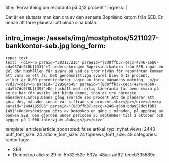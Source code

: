 title: 'Förväntning om reporänta på 0,12 procent  '
ingress: |
  <p><span class="TextRun SCXW27908656"><span class="NormalTextRun SCXW27908656">Det är en slutsats man kan dra av den senaste Boprisindikatorn från SEB. En annan att </span><span class="TextRun SCXW27908656"><span class="NormalTextRun SCXW27908656">färre </span><span class="TextRun SCXW27908656"><span class="NormalTextRun SCXW27908656">planerar </span><span class="TextRun SCXW27908656"><span class="NormalTextRun SCXW27908656">att binda sina bolån</span></span><span class="TextRun SCXW27908656"><span class="NormalTextRun SCXW27908656">.</span></span> </span></span></span>
  </p>
  
intro_image: /assets/img/mostphotos/5211027-bankkontor-seb.jpg
long_form:
  -
    type: text
    text: '<div><p paraid="283127216" paraeid="{8d0ffb37-cecc-4246-a6b0-cda957dc9f8b}{33}">I undersökningen Boprisindikatorn från SEB ingår en del där hushållen får svara på vad de tror nivån för reporäntan kommer att vara om ett år. Det genomsnittliga svaret blev 0,12 procent, vilket är 0,09 procentenheter lägre än förra månadens mätning.  </p></div><div><p paraid="329564545" paraeid="{8d0ffb37-cecc-4246-a6b0-cda957dc9f8b}{39}">De hushåll med rörlig låneränta får även svara på om de har för avsikt att binda denna, inom de tre närmaste månaderna.&nbsp;Denna gång svarade sex procent att de planerar att göra det, månaden innan var siffran sju procent.<br></p></div><div><p paraid="1404195586" paraeid="{8d0ffb37-cecc-4246-a6b0-cda957dc9f8b}{49}">Undersökningen görs av Demoskop en gång i månaden, på uppdrag av banken SEB. Den gjordes under perioden 25 september till 2 oktober och bygger på 1 000 intervjuer.&nbsp;</p></div>'
template: articles/article
sponsored: false
artikel_typ: nyhet
views: 2443
puff_font_size: 24
article_font_size: 24
topnews_font_size: 48
categories: rantor
tags:
  - SEB
  - Demoskop
clicks: 29
id: 5b32e52e-532a-48ac-ad62-fedcb335589c
